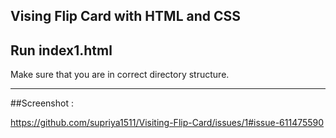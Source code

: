 Vising Flip Card with HTML and CSS 
------------------------------------
Run index1.html 
------------------------------------
Make sure that you are in correct directory structure.

-------------------------------------
##Screenshot :

https://github.com/supriya1511/Visiting-Flip-Card/issues/1#issue-611475590
